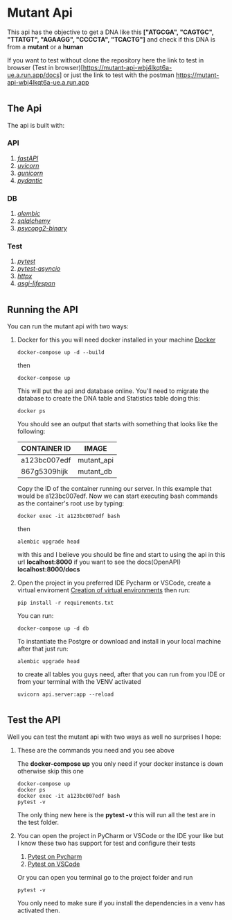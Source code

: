 # Mutant Api
This api has the objective to get a DNA like this **["ATGCGA", "CAGTGC", "TTATGT", "AGAAGG", "CCCCTA", "TCACTG"]** and check if this DNA is from a **mutant** or a **human**

If you want to test without clone the repository here the link to test in browser (Test in browser)[https://mutant-api-wbj4lkqt6a-ue.a.run.app/docs] or just the link to test with the postman https://mutant-api-wbj4lkqt6a-ue.a.run.app

#
## The Api
The api is built with: 

### API
1.  [*fastAPI*](https://fastapi.tiangolo.com/)
1.  [*uvicorn*](https://www.uvicorn.org/)
1.  [*gunicorn*](https://gunicorn.org/)
1.  [*pydantic*](https://pydantic-docs.helpmanual.io/)

### DB
1.  [*alembic*](https://alembic.sqlalchemy.org/en/latest/)
1.  [*sqlalchemy*](https://www.sqlalchemy.org/)
1.  [*psycopg2-binary*](https://pypi.org/project/psycopg2-binary/)

### Test
1.  [*pytest*](https://docs.pytest.org/en/6.2.x/)
1.  [*pytest-asyncio*](https://github.com/pytest-dev/pytest-asyncio)
1.  [*httpx*](https://github.com/encode/httpx)
1.  [*asgi-lifespan*](https://pypi.org/project/asgi-lifespan/)


#

## Running the API
You can run the mutant api with two ways:

1.  Docker for this you will need docker installed in your machine [Docker](https://www.docker.com/)

        docker-compose up -d --build
    
    then

        docker-compose up

    This will put the api and database online.
    You'll need to migrate the database to create the DNA table and Statistics table doing this:


        docker ps

    You should see an output that starts with something that looks like the following:
    
    CONTAINER ID | IMAGE
    ------------ | -----
    a123bc007edf | mutant_api
    867g5309hijk | mutant_db

    Copy the ID of the container running our server. In this example that would be a123bc007edf. Now we can start executing bash commands as the container's root use by typing:

        docker exec -it a123bc007edf bash
    then

        alembic upgrade head

    with this and I believe you should be fine and start to using the api in this url **localhost:8000** if you want to see the docs(OpenAPI) **localhost:8000/docs**

1.  Open the project in you preferred IDE Pycharm or VSCode, create a virtual enviroment [Creation of virtual environments](https://docs.python.org/3/library/venv.html) then run:
    
        pip install -r requirements.txt

    You can run:
        
        docker-compose up -d db

    To instantiate the Postgre or download and install in your local machine after that just run:

        alembic upgrade head
    to create all tables you guys need, after that you can run from you IDE or from your terminal with the VENV activated 

        uvicorn api.server:app --reload

#

## Test the API
Well you can test the mutant api with two ways as well no surprises I hope:

1.  These are the commands you need and you see above
    
    The **docker-compose up** you only need if your docker instance is down otherwise skip this one

        docker-compose up
        docker ps
        docker exec -it a123bc007edf bash
        pytest -v
    
    The only thing new here is the **pytest -v** this will run all the test are in the test folder.

1.  You can open the project in PyCharm or VSCode or the IDE your like but I know these two has support for test and configure their tests
    1. [Pytest on Pycharm](https://www.jetbrains.com/help/pycharm/pytest.html)
    1. [Pytest on VSCode](https://code.visualstudio.com/docs/python/testing)

    Or you can open you terminal go to the project folder and run

        pytest -v

    You only need to make sure if you install the dependencies in a venv has activated then.